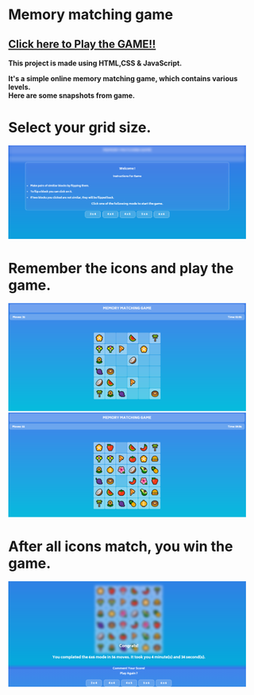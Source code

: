 # Memory matching game

## <b> [Click here to Play the GAME!!](https://vectorstatic.github.io/Memory-Matching-Game/)


This project is made using HTML,CSS &amp; JavaScript.

It's a simple online memory matching game, which contains various levels.
<br>
Here are some snapshots from game.

# Select your grid size.
<img src="snapshot1.PNG" width=95% alt="snapshots">

# Remember the icons and play the game.
<img src="snapshot2.PNG" width=95% alt="snapshots">
<img src="snapshot3.PNG" width=95% alt="snapshots">

# After all icons match, you win the game.
<img src="snapshot4.PNG" width=95% alt="snapshots">

<br><br>
